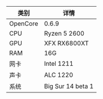 |类别|详情|
|----------|----------|
|OpenCore|0.6.9|
|CPU|Ryzen 5 2600|
|GPU|XFX RX6800XT|
|RAM|16G|
|网卡|Intel 1211|
|声卡|ALC 1220|
|系统|Big Sur 14 beta 1|
